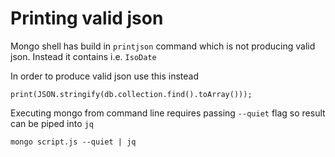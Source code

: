 # Printing valid json

Mongo shell has build in `printjson` command which is not producing valid json. Instead it contains i.e. `IsoDate`

In order to produce valid json use this instead

    print(JSON.stringify(db.collection.find().toArray()));
    
Executing mongo from command line requires passing `--quiet` flag so result can be piped into `jq`

    mongo script.js --quiet | jq
